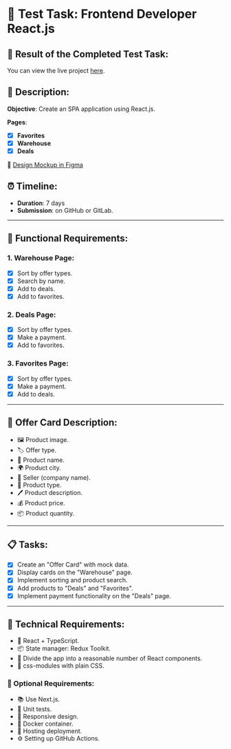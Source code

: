 # 🚀 Test Task: Frontend Developer React.js

## 🎉 Result of the Completed Test Task:

You can view the live project [here](https://dowh.github.io/test-task-1/).

## 🎨 Description:

**Objective**: Create an SPA application using React.js.

**Pages**:

- [x] **Favorites**
- [x] **Warehouse**
- [x] **Deals**

🔗 [Design Mockup in Figma](https://www.figma.com/file/FATw7UWeXfmDaVtdBJtJhn/%D0%A2%D0%B5%D1%81%D1%82%D0%BE%D0%B2%D0%BE%D0%B5-%D0%B7%D0%B0%D0%B4%D0%B0%D0%BD%D0%B8%D0%B5-%D0%B4%D0%BB%D1%8F-Frontend-developer?type=design&node-id=0%3A1&mode=design&t=Y5iaqLDKZ9Ljhd86-1)

## ⏰ Timeline:

- **Duration**: 7 days
- **Submission**: on GitHub or GitLab.

---

## 📌 Functional Requirements:

### 1. **Warehouse Page**:

- [x] Sort by offer types.
- [x] Search by name.
- [x] Add to deals.
- [x] Add to favorites.

### 2. **Deals Page**:

- [x] Sort by offer types.
- [x] Make a payment.
- [x] Add to favorites.

### 3. **Favorites Page**:

- [x] Sort by offer types.
- [x] Make a payment.
- [x] Add to deals.

---

## 📝 Offer Card Description:

- 🖼️ Product image.
- 🏷️ Offer type.
- 📜 Product name.
- 🌍 Product city.
- 🏢 Seller (company name).
- 🎁 Product type.
- 🖊️ Product description.
- 💰 Product price.
- 📦 Product quantity.

---

## 📋 Tasks:

- [x] Create an "Offer Card" with mock data.
- [x] Display cards on the "Warehouse" page.
- [x] Implement sorting and product search.
- [x] Add products to "Deals" and "Favorites".
- [x] Implement payment functionality on the "Deals" page.

---

## 🔧 Technical Requirements:

- 📘 React + TypeScript.
- 📦 State manager: Redux Toolkit.
- 🧩 Divide the app into a reasonable number of React components.
- 💄 css-modules with plain CSS.

### 🌟 Optional Requirements:

- 📚 Use Next.js.
- 🧪 Unit tests.
- 📱 Responsive design.
- 🐳 Docker container.
- 🚀 Hosting deployment.
- ⚙️ Setting up GitHub Actions.
